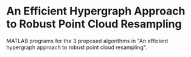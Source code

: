 # An Efficient Hypergraph Approach to Robust Point Cloud Resampling
MATLAB programs for the 3 proposed algorithms in "An efficient hypergraph approach to robust point cloud resampling".

